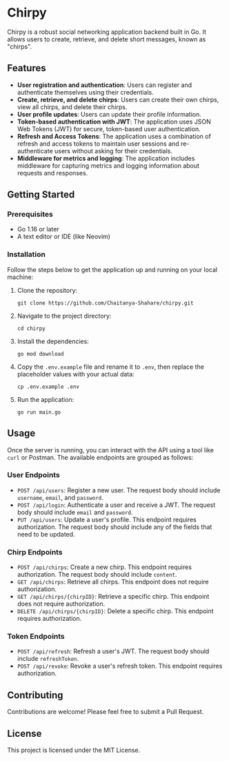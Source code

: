 # Chirpy

Chirpy is a robust social networking application backend built in Go. It allows users
to create, retrieve, and delete short messages, known as "chirps".

## Features

- **User registration and authentication**: Users can register and authenticate
  themselves using their credentials.
- **Create, retrieve, and delete chirps**: Users can create their own chirps, view
  all chirps, and delete their chirps.
- **User profile updates**: Users can update their profile information.
- **Token-based authentication with JWT**: The application uses JSON Web Tokens
  (JWT) for secure, token-based user authentication.
- **Refresh and Access Tokens**: The application uses a combination of refresh and
  access tokens to maintain user sessions and re-authenticate users without
  asking for their credentials.
- **Middleware for metrics and logging**: The application includes middleware for
  capturing metrics and logging information about requests and responses.

## Getting Started

### Prerequisites

- Go 1.16 or later
- A text editor or IDE (like Neovim)

### Installation

Follow the steps below to get the application up and running on your local
machine:

1. Clone the repository:

   ``` git clone https://github.com/Chaitanya-Shahare/chirpy.git ```

2. Navigate to the project directory:

   ``` cd chirpy ```

3. Install the dependencies:

   ``` go mod download ```

4. Copy the `.env.example` file and rename it to `.env`, then replace the
placeholder values with your actual data:

   ``` cp .env.example .env ```

5. Run the application:

   ``` go run main.go ```

## Usage

Once the server is running, you can interact with the API using a tool like
`curl` or Postman. The available endpoints are grouped as follows:

### User Endpoints

- `POST /api/users`: Register a new user. The request body should include
  `username`, `email`, and `password`.
- `POST /api/login`: Authenticate a user and receive a JWT. The request body
  should include `email` and `password`.
- `PUT /api/users`: Update a user's profile. This endpoint requires
  authorization. The request body should include any of the fields that need to
  be updated.

### Chirp Endpoints

- `POST /api/chirps`: Create a new chirp. This endpoint requires authorization.
  The request body should include `content`.
- `GET /api/chirps`: Retrieve all chirps. This endpoint does not require
  authorization.
- `GET /api/chirps/{chirpID}`: Retrieve a specific chirp. This endpoint does
  not require authorization.
- `DELETE /api/chirps/{chirpID}`: Delete a specific chirp. This endpoint
  requires authorization.

### Token Endpoints

- `POST /api/refresh`: Refresh a user's JWT. The request body should include
  `refreshToken`.
- `POST /api/revoke`: Revoke a user's refresh token. This endpoint requires
  authorization.

## Contributing

Contributions are welcome! Please feel free to submit a Pull Request.

## License

This project is licensed under the MIT License.

